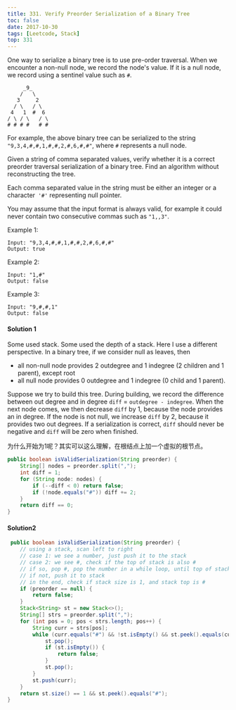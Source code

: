 ```yaml
---
title: 331. Verify Preorder Serialization of a Binary Tree
toc: false
date: 2017-10-30
tags: [Leetcode, Stack]
top: 331
---
```




One way to serialize a binary tree is to use pre-order traversal. When we encounter a non-null node, we record the node's value. If it is a null node, we record using a sentinel value such as `#`.

```
     _9_
    /   \
   3     2
  / \   / \
 4   1  #  6
/ \ / \   / \
# # # #   # #
```

For example, the above binary tree can be serialized to the string `"9,3,4,#,#,1,#,#,2,#,6,#,#"`, where `#` represents a null node.

Given a string of comma separated values, verify whether it is a correct preorder traversal serialization of a binary tree. Find an algorithm without reconstructing the tree.

Each comma separated value in the string must be either an integer or a character` '#'` representing null pointer.

You may assume that the input format is always valid, for example it could never contain two consecutive commas such as `"1,,3"`.

Example 1:

```
Input: "9,3,4,#,#,1,#,#,2,#,6,#,#"
Output: true
```

Example 2:

```
Input: "1,#"
Output: false
```

Example 3:

```
Input: "9,#,#,1"
Output: false
```


#### Solution 1

Some used stack. Some used the depth of a stack. Here I use a different perspective. In a binary tree, if we consider null as leaves, then

* all non-null node provides 2 outdegree and 1 indegree (2 children and 1 parent), except root
* all null node provides 0 outdegree and 1 indegree (0 child and 1 parent).

Suppose we try to build this tree. During building, we record the difference between out degree and in degree `diff` = `outdegree - indegree`. When the next node comes, we then decrease `diff` by 1, because the node provides an in degree. If the node is not null, we increase `diff` by 2, because it provides two out degrees. If a serialization is correct, `diff` should never be negative and `diff` will be zero when finished.

为什么开始为1呢？其实可以这么理解，在根结点上加一个虚拟的根节点。

```Java
public boolean isValidSerialization(String preorder) {
    String[] nodes = preorder.split(",");
    int diff = 1;
    for (String node: nodes) {
        if (--diff < 0) return false;
        if (!node.equals("#")) diff += 2;
    }
    return diff == 0;
}
```


#### Solution2

```Java
 public boolean isValidSerialization(String preorder) {
    // using a stack, scan left to right
    // case 1: we see a number, just push it to the stack
    // case 2: we see #, check if the top of stack is also #
    // if so, pop #, pop the number in a while loop, until top of stack is not #
    // if not, push it to stack
    // in the end, check if stack size is 1, and stack top is #
    if (preorder == null) {
        return false;
    }
    Stack<String> st = new Stack<>();
    String[] strs = preorder.split(",");
    for (int pos = 0; pos < strs.length; pos++) {
        String curr = strs[pos];
        while (curr.equals("#") && !st.isEmpty() && st.peek().equals(curr)) {
            st.pop();
            if (st.isEmpty()) {
                return false;
            }
            st.pop();
        }
        st.push(curr);
    }
    return st.size() == 1 && st.peek().equals("#");
}
```